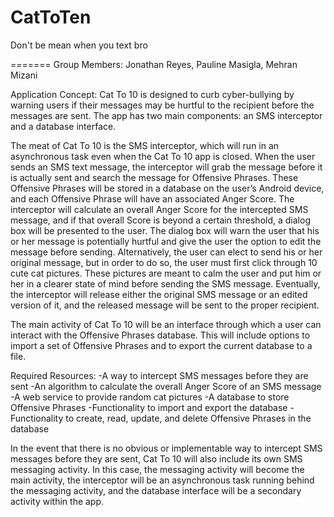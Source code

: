CatToTen
========

Don't be mean when you text bro

=======
Group Members:
Jonathan Reyes, Pauline Masigla, Mehran Mizani

Application Concept:
Cat To 10 is designed to curb cyber-bullying by warning users if their messages may be hurtful to the recipient before the messages are sent. The app has two main components: an SMS interceptor and a database interface.

The meat of Cat To 10 is the SMS interceptor, which will run in an asynchronous task even when the Cat To 10 app is closed. When the user sends an SMS text message, the interceptor will grab the message before it is actually sent and search the message for Offensive Phrases. These Offensive Phrases will be stored in a database on the user’s Android device, and each Offensive Phrase will have an associated Anger Score. The interceptor will calculate an overall Anger Score for the intercepted SMS message, and if that overall Score is beyond a certain threshold, a dialog box will be presented to the user. The dialog box will warn the user that his or her message is potentially hurtful and give the user the option to edit the message before sending. Alternatively, the user can elect to send his or her original message, but in order to do so, the user must first click through 10 cute cat pictures. These pictures are meant to calm the user and put him or her in a clearer state of mind before sending the SMS message. Eventually, the interceptor will release either the original SMS message or an edited version of it, and the released message will be sent to the proper recipient.

The main activity of Cat To 10 will be an interface through which a user can interact with the Offensive Phrases database. This will include options to import a set of Offensive Phrases and to export the current database to a file.

Required Resources:
-A way to intercept SMS messages before they are sent
-An algorithm to calculate the overall Anger Score of an SMS message
-A web service to provide random cat pictures
-A database to store Offensive Phrases
-Functionality to import and export the database
-Functionality to create, read, update, and delete Offensive Phrases in the database

In the event that there is no obvious or implementable way to intercept SMS messages before they are sent, Cat To 10 will also include its own SMS messaging activity. In this case, the messaging activity will become the main activity, the interceptor will be an asynchronous task running behind the messaging activity, and the database interface will be a secondary activity within the app.

